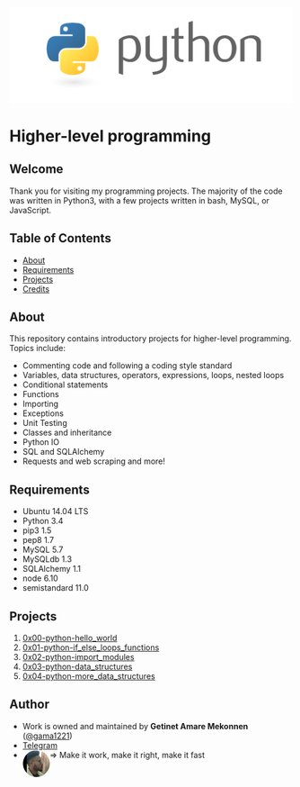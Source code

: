 ![logo](https://github.com/gama1221/alx-higher_level_programming/blob/main/python.png)
# Higher-level programming
## Welcome
Thank you for visiting my programming projects. The majority of the code was written in Python3, with a few projects written in bash, MySQL, or JavaScript.
## Table of Contents
-  [About](https://github.com/gama1221/alx-higher_level_programming#about)
-  [Requirements](https://github.com/gama1221/alx-higher_level_programming#requirements)
-  [Projects](https://github.com/gama1221/alx-higher_level_programming#projects)
-  [Credits](https://github.com/gama1221/alx-higher_level_programming#credits)
## About
This repository contains introductory projects for higher-level programming. Topics include:

- Commenting code and following a coding style standard
- Variables, data structures, operators, expressions, loops, nested loops
- Conditional statements
- Functions
- Importing
- Exceptions
- Unit Testing
- Classes and inheritance
- Python IO
- SQL and SQLAlchemy
- Requests and web scraping and more!
## Requirements
- Ubuntu 14.04 LTS
- Python 3.4
- pip3 1.5
- pep8 1.7
- MySQL 5.7
- MySQLdb 1.3
- SQLAlchemy 1.1
- node 6.10
- semistandard 11.0
## Projects
1. [0x00-python-hello_world](https://github.com/gama1221/alx-higher_level_programming/tree/master/0x00-python-hello_world)
2. [0x01-python-if_else_loops_functions](https://github.com/gama1221/alx-higher_level_programming/tree/master/0x01-python-if_else_loops_functions)
3. [0x02-python-import_modules](https://github.com/gama1221/alx-higher_level_programming/tree/master/0x02-python-import_modules)
4. [0x03-python-data_structures](https://github.com/gama1221/alx-higher_level_programming/tree/master/0x03-python-data_structures)
5. [0x04-python-more_data_structures](https://github.com/gama1221/alx-higher_level_programming/tree/master/0x04-python-more_data_structures)

## Author
- Work is owned and maintained by **Getinet Amare Mekonnen** ([@gama1221](https://github.com/gama1221))
- [Telegram](https://t.me/gama2112)
- <img src="https://github.com/gama1221/alx-higher_level_programming/blob/main/GetinetAmareMekonnen.png" align="left" style="border-radius:50%" height="48" width="48"> =>
Make it work, make it right, make it fast
